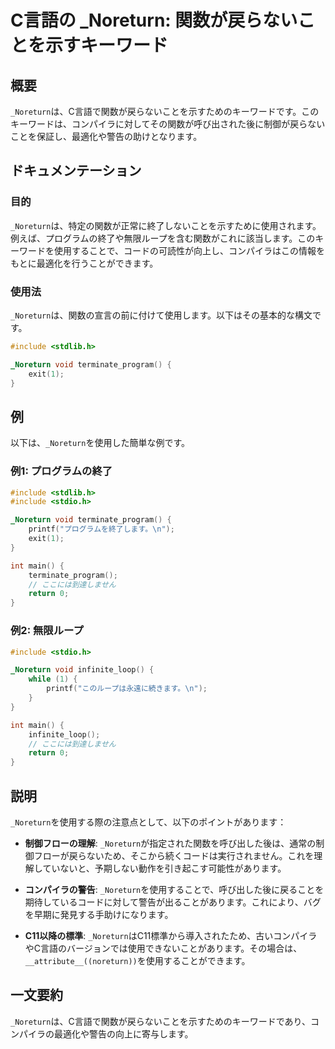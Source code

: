 <!--
Meta Description: # C言語の _Noreturn: 関数が戻らないことを示すキーワード ## 概要 `_Noreturn`は、C言語で関数が戻らないことを示すためのキーワードです。このキーワードは、コンパイラに対してその関数が呼び出された後に制御が戻らないことを保証し、最適化や警告の助けとなります。 ## ドキュメ...
Meta Keywords: _noreturn, include, void, terminate_program, stdlib
-->

# C言語の _Noreturn: 関数が戻らないことを示すキーワード

## 概要
`_Noreturn`は、C言語で関数が戻らないことを示すためのキーワードです。このキーワードは、コンパイラに対してその関数が呼び出された後に制御が戻らないことを保証し、最適化や警告の助けとなります。

## ドキュメンテーション
### 目的
`_Noreturn`は、特定の関数が正常に終了しないことを示すために使用されます。例えば、プログラムの終了や無限ループを含む関数がこれに該当します。このキーワードを使用することで、コードの可読性が向上し、コンパイラはこの情報をもとに最適化を行うことができます。

### 使用法
`_Noreturn`は、関数の宣言の前に付けて使用します。以下はその基本的な構文です。

```c
#include <stdlib.h>

_Noreturn void terminate_program() {
    exit(1);
}
```

## 例
以下は、`_Noreturn`を使用した簡単な例です。

### 例1: プログラムの終了
```c
#include <stdlib.h>
#include <stdio.h>

_Noreturn void terminate_program() {
    printf("プログラムを終了します。\n");
    exit(1);
}

int main() {
    terminate_program();
    // ここには到達しません
    return 0;
}
```

### 例2: 無限ループ
```c
#include <stdio.h>

_Noreturn void infinite_loop() {
    while (1) {
        printf("このループは永遠に続きます。\n");
    }
}

int main() {
    infinite_loop();
    // ここには到達しません
    return 0;
}
```

## 説明
`_Noreturn`を使用する際の注意点として、以下のポイントがあります：

- **制御フローの理解**: `_Noreturn`が指定された関数を呼び出した後は、通常の制御フローが戻らないため、そこから続くコードは実行されません。これを理解していないと、予期しない動作を引き起こす可能性があります。
  
- **コンパイラの警告**: `_Noreturn`を使用することで、呼び出した後に戻ることを期待しているコードに対して警告が出ることがあります。これにより、バグを早期に発見する手助けになります。

- **C11以降の標準**: `_Noreturn`はC11標準から導入されたため、古いコンパイラやC言語のバージョンでは使用できないことがあります。その場合は、`__attribute__((noreturn))`を使用することができます。

## 一文要約
`_Noreturn`は、C言語で関数が戻らないことを示すためのキーワードであり、コンパイラの最適化や警告の向上に寄与します。